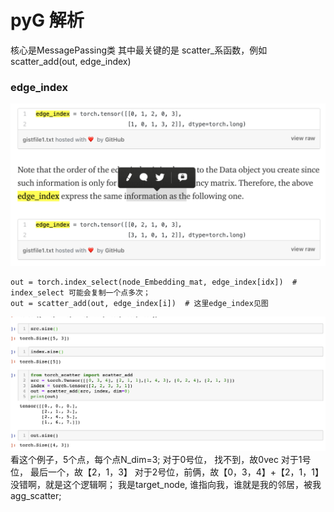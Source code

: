 # pyG 解析
核心是MessagePassing类
其中最关键的是 scatter_系函数，例如scatter_add(out, edge_index)  
### edge_index 
![pyg2](../pics/pyG_2.png)

	out = torch.index_select(node_Embedding_mat, edge_index[idx])  # index_select 可能会复制一个点多次；
	out = scatter_add(out, edge_index[i])  # 这里edge_index见图

![pyg1](../pics/pyG_1.png)
看这个例子，5个点，每个点N_dim=3;
对于0号位， 找不到，故0vec
对于1号位， 最后一个，故【2，1，3】
对于2号位，前俩，故【0，3，4】+【2，1，1】
没错啊，就是这个逻辑啊；
 我是target_node, 谁指向我，谁就是我的邻居，被我agg_scatter;
